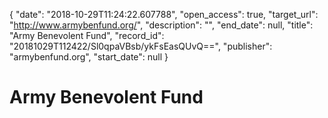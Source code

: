 {
  "date": "2018-10-29T11:24:22.607788", 
  "open_access": true, 
  "target_url": "http://www.armybenfund.org/", 
  "description": "", 
  "end_date": null, 
  "title": "Army Benevolent Fund", 
  "record_id": "20181029T112422/Sl0qpaVBsb/ykFsEasQUvQ==", 
  "publisher": "armybenfund.org", 
  "start_date": null
}

# Army Benevolent Fund


